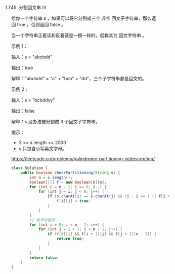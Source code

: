 1745. 分割回文串 IV

给你一个字符串 s ，如果可以将它分割成三个 非空 回文子字符串，那么返回 true ，否则返回 false 。

当一个字符串正着读和反着读是一模一样的，就称其为 回文字符串 。

示例 1：

输入：s = "abcbdd"

输出：true

解释："abcbdd" = "a" + "bcb" + "dd"，三个子字符串都是回文的。

示例 2：

输入：s = "bcbddxy"

输出：false

解释：s 没办法被分割成 3 个回文子字符串。

提示：

- 3 <= s.length <= 2000
- s 只包含小写英文字母。

https://leetcode.cn/problems/palindrome-partitioning-iv/description/

```java
class Solution {
    public boolean checkPartitioning(String s) {
        int n = s.length();
        boolean[][] f = new boolean[n][n];
        for (int i = n - 1; i >= 0; i--) {
            for (int j = i; j < n; j++) {
                if (s.charAt(i) == s.charAt(j) && (j - i <= 1 || f[i + 1][j - 1])) {
                    f[i][j] = true;
                }
            }
        }
        // 枚举分割点
        for (int i = 0; i < n - 2; i++) {
            for (int j = i + 1; j < n - 1; j++) {
                if (f[0][i] && f[i + 1][j] && f[j + 1][n - 1]) {
                    return true;
                }
            }
        }
        return false;
    }
}
```

